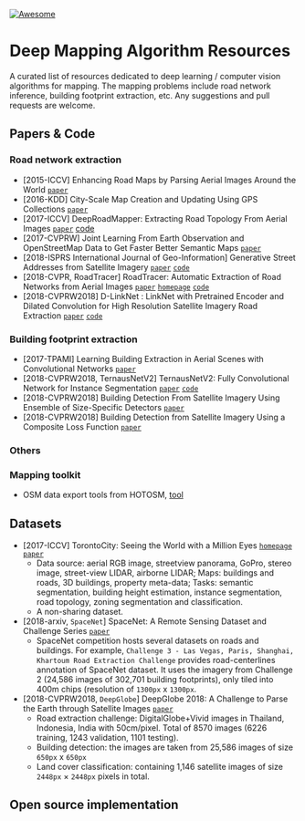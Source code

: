 [![Awesome](https://cdn.rawgit.com/sindresorhus/awesome/d7305f38d29fed78fa85652e3a63e154dd8e8829/media/badge.svg)](https://github.com/sindresorhus/awesome)

# Deep Mapping Algorithm Resources
A curated list of resources dedicated to deep learning / computer vision algorithms for mapping. The mapping problems include road network inference, building footprint extraction, etc. Any suggestions and pull requests are welcome.

## Papers & Code

### Road network extraction
- [2015-ICCV] Enhancing Road Maps by Parsing Aerial Images Around the World [`paper`](https://www.cv-foundation.org/openaccess/content_iccv_2015/papers/Mattyus_Enhancing_Road_Maps_ICCV_2015_paper.pdf)
- [2016-KDD] City-Scale Map Creation and Updating Using GPS Collections [`paper`](https://geometry.stanford.edu/papers/clhygg-csmcugc-16/clhygg-csmcugc-16.pdf)
- [2017-ICCV] DeepRoadMapper: Extracting Road Topology From Aerial Images [`paper`](http://www.cs.toronto.edu/~wenjie/papers/iccv17/mattyus_etal_iccv17.pdf) [code](`https://github.com/mitroadmaps/roadtracer/tree/master/deeproadmapper`)
- [2017-CVPRW] Joint Learning From Earth Observation and OpenStreetMap Data to Get Faster Better Semantic Maps [`paper`](https://arxiv.org/abs/1705.06057)
- [2018-ISPRS International Journal of Geo-Information] Generative Street Addresses from Satellite Imagery [`paper`](https://research.fb.com/publications/generative-street-addresses-from-satellite-imagery/) [`code`](https://github.com/facebookresearch/street-addresses)
- [2018-CVPR, RoadTracer] RoadTracer: Automatic Extraction of Road Networks from Aerial Images [`paper`](http://arxiv.org/abs/1802.03680) [`homepage`](https://roadmaps.csail.mit.edu/) [`code`](https://github.com/mitroadmaps/roadtracer)
- [2018-CVPRW2018] D-LinkNet : LinkNet with Pretrained Encoder and Dilated Convolution for High Resolution Satellite Imagery Road Extraction [`paper`](http://openaccess.thecvf.com/content_cvpr_2018_workshops/papers/w4/Zhou_D-LinkNet_LinkNet_With_CVPR_2018_paper.pdf) [`code`](https://github.com/zlkanata/DeepGlobe-Road-Extraction-Challenge)

### Building footprint extraction
- [2017-TPAMI] Learning Building Extraction in Aerial Scenes with Convolutional Networks [`paper`](http://arxiv.org/abs/1602.06564)
- [2018-CVPRW2018, TernausNetV2] TernausNetV2: Fully Convolutional Network for Instance Segmentation [`paper`](http://arxiv.org/abs/1806.00844) [`code`](https://github.com/ternaus/TernausNetV2)
- [2018-CVPRW2018] Building Detection From Satellite Imagery Using Ensemble of Size-Specific Detectors [`paper`](http://openaccess.thecvf.com/content_cvpr_2018_workshops/papers/w4/Hamaguchi_Building_Detection_From_CVPR_2018_paper.pdf)
- [2018-CVPRW2018] Building Detection from Satellite Imagery Using a Composite Loss Function [`paper`](http://openaccess.thecvf.com/content_cvpr_2018_workshops/papers/w4/Golovanov_Building_Detection_From_CVPR_2018_paper.pdf)

### Others

### Mapping toolkit
- OSM data export tools from HOTOSM, [tool](https://export.hotosm.org/en/v3/exports/new/describe)

## Datasets
- [2017-ICCV] TorontoCity: Seeing the World with a Million Eyes [`homepage`](http://www.cs.toronto.edu/~slwang/) [`paper`](http://arxiv.org/abs/1612.00423)
  - Data source: aerial RGB image, streetview panorama, GoPro, stereo image, street-view LIDAR, airborne LIDAR; Maps: buildings and roads, 3D buildings, property meta-data; Tasks: semantic segmentation, building height estimation, instance segmentation, road topology, zoning segmentation and classification.
  - A non-sharing dataset.
- [2018-arxiv, `SpaceNet`] SpaceNet: A Remote Sensing Dataset and Challenge Series [`paper`](http://arxiv.org/abs/1807.01232)
  - SpaceNet competition hosts several datasets on roads and buildings. For example, `Challenge 3 - Las Vegas, Paris, Shanghai, Khartoum Road Extraction
Challenge` provides road-centerlines annotation of SpaceNet dataset. It uses the imagery from Challenge 2 (24,586 images of 302,701 building footprints), only tiled into 400m chips (resolution of `1300px` x ``1300px``.
- [2018-CVPRW2018, `DeepGlobe`] DeepGlobe 2018: A Challenge to Parse the Earth through Satellite Images [`paper`](http://arxiv.org/abs/1805.06561)
  - Road extraction challenge: DigitalGlobe+Vivid images in Thailand, Indonesia, India with 50cm/pixel. Total of 8570 images (6226 training, 1243 validation, 1101 testing).
  - Building detection: the images are taken from  25,586 images of size `650px` x `650px`
  - Land cover classification: containing 1,146 satellite images of size `2448px` × `2448px` pixels in total.

## Open source implementation

